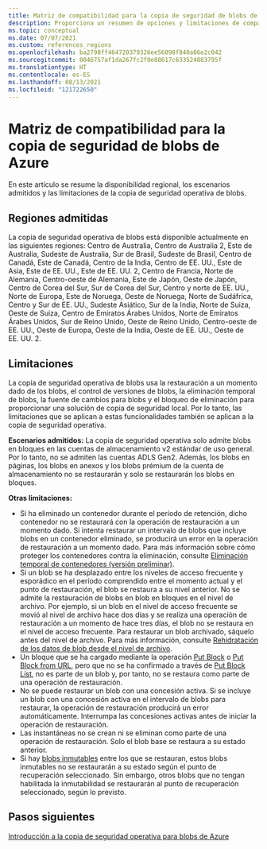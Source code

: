 ```yaml
---
title: Matriz de compatibilidad para la copia de seguridad de blobs de Azure
description: Proporciona un resumen de opciones y limitaciones de compatibilidad a la hora de realizar copias de seguridad en blobs de Azure.
ms.topic: conceptual
ms.date: 07/07/2021
ms.custom: references_regions
ms.openlocfilehash: ba2798ff464720379326ee56098f840a06e2c042
ms.sourcegitcommit: 0046757af1da267fc2f0e88617c633524883795f
ms.translationtype: HT
ms.contentlocale: es-ES
ms.lasthandoff: 08/13/2021
ms.locfileid: "121722650"
---
```

# <a name="support-matrix-for-azure-blobs-backup"></a>Matriz de compatibilidad para la copia de seguridad de blobs de Azure

En este artículo se resume la disponibilidad regional, los escenarios admitidos y las limitaciones de la copia de seguridad operativa de blobs.

## <a name="supported-regions"></a>Regiones admitidas

La copia de seguridad operativa de blobs está disponible actualmente en las siguientes regiones: Centro de Australia, Centro de Australia 2, Este de Australia, Sudeste de Australia, Sur de Brasil, Sudeste de Brasil, Centro de Canadá, Este de Canadá, Centro de la India, Centro de EE. UU., Este de Asia, Este de EE. UU., Este de EE. UU. 2, Centro de Francia, Norte de Alemania, Centro-oeste de Alemania, Este de Japón, Oeste de Japón, Centro de Corea del Sur, Sur de Corea del Sur, Centro y norte de EE. UU., Norte de Europa, Este de Noruega, Oeste de Noruega, Norte de Sudáfrica, Centro y Sur de EE. UU., Sudeste Asiático, Sur de la India, Norte de Suiza, Oeste de Suiza, Centro de Emiratos Árabes Unidos, Norte de Emiratos Árabes Unidos, Sur de Reino Unido, Oeste de Reino Unido, Centro-oeste de EE. UU., Oeste de Europa, Oeste de la India, Oeste de EE. UU., Oeste de EE. UU. 2.

## <a name="limitations"></a>Limitaciones

La copia de seguridad operativa de blobs usa la restauración a un momento dado de los blobs, el control de versiones de blobs, la eliminación temporal de blobs, la fuente de cambios para blobs y el bloqueo de eliminación para proporcionar una solución de copia de seguridad local. Por lo tanto, las limitaciones que se aplican a estas funcionalidades también se aplican a la copia de seguridad operativa.

**Escenarios admitidos:** La copia de seguridad operativa solo admite blobs en bloques en las cuentas de almacenamiento v2 estándar de uso general. Por lo tanto, no se admiten las cuentas ADLS Gen2. Además, los blobs en páginas, los blobs en anexos y los blobs prémium de la cuenta de almacenamiento no se restaurarán y solo se restaurarán los blobs en bloques.

**Otras limitaciones:**

- Si ha eliminado un contenedor durante el período de retención, dicho contenedor no se restaurará con la operación de restauración a un momento dado. Si intenta restaurar un intervalo de blobs que incluye blobs en un contenedor eliminado, se producirá un error en la operación de restauración a un momento dado. Para más información sobre cómo proteger los contenedores contra la eliminación, consulte [Eliminación temporal de contenedores (versión preliminar)](../storage/blobs/soft-delete-container-overview.md).
- Si un blob se ha desplazado entre los niveles de acceso frecuente y esporádico en el período comprendido entre el momento actual y el punto de restauración, el blob se restaura a su nivel anterior. No se admite la restauración de blobs en blob en bloques en el nivel de archivo. Por ejemplo, si un blob en el nivel de acceso frecuente se movió al nivel de archivo hace dos días y se realiza una operación de restauración a un momento de hace tres días, el blob no se restaura en el nivel de acceso frecuente. Para restaurar un blob archivado, sáquelo antes del nivel de archivo. Para más información, consulte [Rehidratación de los datos de blob desde el nivel de archivo](../storage/blobs/storage-blob-rehydration.md).
- Un bloque que se ha cargado mediante la operación [Put Block](/rest/api/storageservices/put-block) o [Put Block from URL](/rest/api/storageservices/put-block-from-url), pero que no se ha confirmado a través de [Put Block List](/rest/api/storageservices/put-block-list), no es parte de un blob y, por tanto, no se restaura como parte de una operación de restauración.
- No se puede restaurar un blob con una concesión activa. Si se incluye un blob con una concesión activa en el intervalo de blobs para restaurar, la operación de restauración producirá un error automáticamente. Interrumpa las concesiones activas antes de iniciar la operación de restauración.
- Las instantáneas no se crean ni se eliminan como parte de una operación de restauración. Solo el blob base se restaura a su estado anterior.
- Si hay [blobs inmutables](../storage/blobs/immutable-storage-overview.md#about-immutable-storage-for-blobs) entre los que se restauran, estos blobs inmutables no se restaurarán a su estado según el punto de recuperación seleccionado. Sin embargo, otros blobs que no tengan habilitada la inmutabilidad se restaurarán al punto de recuperación seleccionado, según lo previsto.

## <a name="next-steps"></a>Pasos siguientes

[Introducción a la copia de seguridad operativa para blobs de Azure](blob-backup-overview.md)